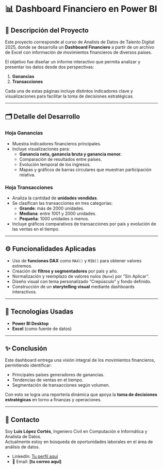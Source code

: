 # 📊 Dashboard Financiero en Power BI  

## 📌 Descripción del Proyecto  
Este proyecto corresponde al curso de Analisis de Datos de Talento Digital 2025, donde se desarrolla un **Dashboard Financiero** a partir de un archivo de Excel con información de movimientos financieros de diversos países.  

El objetivo fue diseñar un informe interactivo que permita analizar y presentar los datos desde dos perspectivas:  

1. **Ganancias**  
2. **Transacciones**  

Cada una de estas páginas incluye distintos indicadores clave y visualizaciones para facilitar la toma de decisiones estratégicas.  

---

## 🗂️ Detalle del Desarrollo  

### Hoja **Ganancias**  
- Muestra indicadores financieros principales.  
- Incluye visualizaciones para:  
  - **Ganancia neta, ganancia bruta y ganancia menor.**  
  - Comparación de resultados entre países.  
  - Evolución temporal de los ingresos.  
  - Mapas y gráficos de barras circulares que muestran participación relativa.  

### Hoja **Transacciones**  
- Analiza la cantidad de **unidades vendidas**.  
- Se clasifican las transacciones en tres categorías:  
  - **Grande**: más de 2000 unidades.  
  - **Mediana**: entre 1001 y 2000 unidades.  
  - **Pequeña**: 1000 unidades o menos.  
- Incluye gráficos comparativos de transacciones por país y evolución de las ventas en el tiempo.  

---

## ⚙️ Funcionalidades Aplicadas  
- Uso de **funciones DAX** como `MAX()` y `MIN()` para obtener valores extremos.  
- Creación de **filtros y segmentadores** por país y año.  
- Normalización y reemplazo de valores nulos (`None`) por “Sin Aplicar”.  
- Diseño visual con tema personalizado “Crepúsculo” y fondo definido.  
- Construcción de un **storytelling visual** mediante dashboards interactivos.  

---

## 🚀 Tecnologías Usadas  
- **Power BI Desktop**  
- **Excel** (como fuente de datos)  

---

## ✨ Conclusión  
Este dashboard entrega una visión integral de los movimientos financieros, permitiendo identificar:  
- Principales países generadores de ganancias.  
- Tendencias de ventas en el tiempo.  
- Segmentación de transacciones según volumen.  

Con esto se logra una reportería dinámica que apoya la **toma de decisiones estratégicas** en torno a finanzas y operaciones.  

---

## 🤝 Contacto  

Soy **Luis López Cortés**, Ingeniero Civil en Computación e Informática y Analista de Datos.  
Actualmente estoy en búsqueda de oportunidades laborales en el área de análisis de datos.  

- LinkedIn: [Tu perfil aquí](https://www.linkedin.com)  
- 📧 Email: **[tu correo aquí]**  
